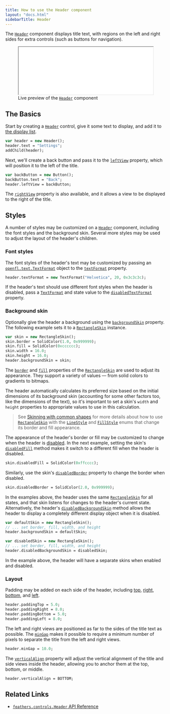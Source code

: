 ```yaml
---
title: How to use the Header component
layout: "docs.html"
sidebarTitle: Header
---
```


The [`Header`](https://api.feathersui.com/current/feathers/controls/Header.html) component displays title text, with regions on the left and right sides for extra controls (such as buttons for navigation).

<figure>
<iframe src="/learn/haxe-openfl/samples/header.html" width="100%" height="150"></iframe>
<figcaption>Live preview of the <a href="https://api.feathersui.com/current/feathers/controls/Header.html"><code>Header</code></a> component</figcaption>
</figure>

## The Basics

Start by creating a [`Header`](https://api.feathersui.com/current/feathers/controls/Header.html) control, give it some text to display, and add it to [the display list](https://books.openfl.org/openfl-developers-guide/display-programming/basics-of-display-programming.html).

```haxe
var header = new Header();
header.text = "Settings";
addChild(header);
```

Next, we'll create a back button and pass it to the [`leftView`](https://api.feathersui.com/current/feathers/controls/Header.html#leftView) property, which will position it to the left of the title.

```haxe
var backButton = new Button();
backButton.text = "Back";
header.leftView = backButton;
```

The [`rightView`](https://api.feathersui.com/current/feathers/controls/Header.html#rightView) property is also available, and it allows a view to be displayed to the right of the title.

## Styles

A number of styles may be customized on a [`Header`](https://api.feathersui.com/current/feathers/controls/Header.html) component, including the font styles and the background skin. Several more styles may be used to adjust the layout of the header's children.

### Font styles

The font styles of the header's text may be customized by passing an [`openfl.text.TextFormat`](https://api.openfl.org/openfl/text/TextFormat.html) object to the [`textFormat`](https://api.feathersui.com/current/feathers/controls/Header.html#textFormat) property.

```haxe
header.textFormat = new TextFormat("Helvetica", 20, 0x3c3c3c);
```

If the header's text should use different font styles when the header is disabled, pass a [`TextFormat`](https://api.openfl.org/openfl/text/TextFormat.html) and state value to the [`disabledTextFormat`](https://api.feathersui.com/current/feathers/controls/Header.html#disabledTextFormat) property.

### Background skin

Optionally give the header a background using the [`backgroundSkin`](https://api.feathersui.com/current/feathers/controls/Header.html#backgroundSkin) property. The following example sets it to a [`RectangleSkin`](https://api.feathersui.com/current/feathers/skins/RectangleSkin.html) instance.

```haxe
var skin = new RectangleSkin();
skin.border = SolidColor(1.0, 0x999999);
skin.fill = SolidColor(0xcccccc);
skin.width = 16.0;
skin.height = 16.0;
header.backgroundSkin = skin;
```

The [`border`](https://api.feathersui.com/current/feathers/skins/BaseGraphicsPathSkin.html#border) and [`fill`](https://api.feathersui.com/current/feathers/skins/BaseGraphicsPathSkin.html#fill) properties of the [`RectangleSkin`](https://api.feathersui.com/current/feathers/skins/RectangleSkin.html) are used to adjust its appearance. They support a variety of values — from solid colors to gradients to bitmaps.

The header automatically calculates its preferred size based on the initial dimensions of its background skin (accounting for some other factors too, like the dimensions of the text), so it's important to set a skin's `width` and `height` properties to appropriate values to use in this calculation.

> See [Skinning with common shapes](./shape-skins.md) for more details about how to use [`RectangleSkin`](https://api.feathersui.com/current/feathers/skins/RectangleSkin.html) with the [`LineStyle`](https://api.feathersui.com/current/feathers/graphics/LineStyle.html) and [`FillStyle`](https://api.feathersui.com/current/feathers/graphics/FillStyle.html) enums that change its border and fill appearance.

The appearance of the header's border or fill may be customized to change when the header is [disabled](https://api.feathersui.com/current/feathers/core/IUIControl.html#enabled). In the next example, setting the skin's [`disabledFill`](https://api.feathersui.com/current/feathers/skins/RectangleSkin.html#disabledFill) method makes it switch to a different fill when the header is disabled.

```haxe
skin.disabledFill = SolidColor(0xffcccc);
```

Similarly, use the skin's [`disabledBorder`](https://api.feathersui.com/current/feathers/skins/RectangleSkin.html#disabledBorder) property to change the border when disabled.

```haxe
skin.disabledBorder = SolidColor(2.0, 0x999999);
```

In the examples above, the header uses the same [`RectangleSkin`](https://api.feathersui.com/current/feathers/skins/RectangleSkin.html) for all states, and that skin listens for changes to the header's current state. Alternatively, the header's [`disabledBackgroundSkin`](https://api.feathersui.com/current/feathers/controls/Header.html#disabledBackgroundSkin) method allows the header to display a completely different display object when it is disabled.

```haxe
var defaultSkin = new RectangleSkin();
// ... set border, fill, width, and height
header.backgroundSkin = defaultSkin;

var disabledSkin = new RectangleSkin();
// ... set border, fill, width, and height
header.disabledBackgroundSkin = disabledSkin;
```

In the example above, the header will have a separate skins when enabled and disabled.

### Layout

Padding may be added on each side of the header, including [top](https://api.feathersui.com/current/feathers/controls/Header.html#paddingTop), [right](https://api.feathersui.com/current/feathers/controls/Header.html#paddingRight), [bottom](https://api.feathersui.com/current/feathers/controls/Header.html#paddingBottom), and [left](https://api.feathersui.com/current/feathers/controls/Header.html#paddingLeft).

```haxe
header.paddingTop = 5.0;
header.paddingRight = 8.0;
header.paddingBottom = 5.0;
header.paddingLeft = 8.0;
```

The left and right views are positioned as far to the sides of the title text as possible. The [`minGap`](https://api.feathersui.com/current/feathers/controls/Header.html#minGap) makes it possible to require a minimum number of pixels to separate the title from the left and right views.

```haxe
header.minGap = 10.0;
```

The [`verticalAlign`](https://api.feathersui.com/current/feathers/controls/Button.html#verticalAlign) property will adjust the vertical alignment of the title and side views inside the header, allowing you to anchor them at the top, bottom, or middle.

```haxe
header.verticalAlign = BOTTOM;
```

## Related Links

- [`feathers.controls.Header` API Reference](https://api.feathersui.com/current/feathers/controls/Header.html)
